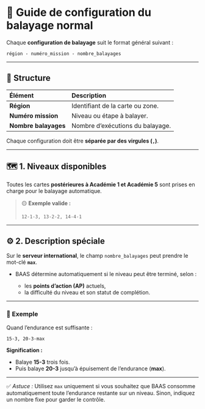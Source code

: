 
# 🧹 Guide de configuration du balayage normal

Chaque **configuration de balayage** suit le format général suivant :

```
région - numéro_mission - nombre_balayages
```

---

## 🧩 Structure

| Élément              | Description                      |
| :------------------- | :------------------------------- |
| **Région**           | Identifiant de la carte ou zone. |
| **Numéro mission**   | Niveau ou étape à balayer.       |
| **Nombre balayages** | Nombre d’exécutions du balayage. |

Chaque configuration doit être **séparée par des virgules (`,`)**.

---

## 🗺️ 1. Niveaux disponibles

Toutes les cartes **postérieures à Académie 1 et Académie 5** sont prises en charge pour le balayage automatique.

> 🟡 **Exemple valide :**
>
> ```
> 12-1-3, 13-2-2, 14-4-1
> ```

---

## ⚙️ 2. Description spéciale

Sur le **serveur international**,
le champ `nombre_balayages` peut prendre le mot-clé **`max`**.

* BAAS détermine automatiquement si le niveau peut être terminé, selon :

    * les **points d’action (AP)** actuels,
    * la difficulté du niveau et son statut de complétion.

---

### 🧮 Exemple

Quand l’endurance est suffisante :

```
15-3, 20-3-max
```

**Signification :**

* Balaye **15-3** trois fois.
* Puis balaye **20-3** jusqu’à épuisement de l’endurance (**max**).

---

✅ *Astuce :* Utilisez `max` uniquement si vous souhaitez que BAAS consomme automatiquement toute l’endurance restante sur un niveau. Sinon, indiquez un nombre fixe pour garder le contrôle.
